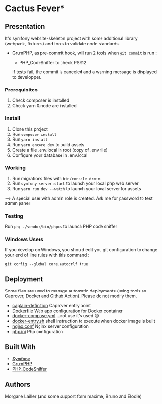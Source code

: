 # Cactus Fever*

## Presentation

It's symfony website-skeleton project with some additional library (webpack, fixtures) and tools to validate code standards.

* GrumPHP, as pre-commit hook, will run 2 tools when `git commit` is run :
  
    * PHP_CodeSniffer to check PSR12 
    
  If tests fail, the commit is canceled and a warning message is displayed to developper.

### Prerequisites

1. Check composer is installed
2. Check yarn & node are installed

### Install

1. Clone this project
2. Run `composer install`
3. Run `yarn install`
4. Run `yarn encore dev` to build assets
5. Create a file .env.local in root (copy of .env file)
6. Configure your database in .env.local

### Working

1. Run migrations files with `bin/console d:m:m`
2. Run `symfony server:start` to launch your local php web server
3. Run `yarn run dev --watch` to launch your local server for assets

==> A special user with admin role is created. Ask me for password to test admin panel

### Testing

Run `php ./vendor/bin/phpcs` to launch PHP code sniffer

### Windows Users

If you develop on Windows, you should edit you git configuration to change your end of line rules with this command :

`git config --global core.autocrlf true`

## Deployment

Some files are used to manage automatic deployments (using tools as Caprover, Docker and Github Action). Please do not modify them.

* [captain-definition](https://github.com/WildCodeSchool/sf4-pjt3-starter-kit/blob/master/captain-definition) Caprover entry point
* [Dockerfile](https://github.com/WildCodeSchool/sf4-pjt3-starter-kit/blob/master/Dockerfile) Web app configuration for Docker container
* [docker-compose.yml](https://github.com/WildCodeSchool/sf4-pjt3-starter-kit/blob/master/docker-compose.yml) ...not use it's used 😅
* [docker-entry.sh](https://github.com/WildCodeSchool/sf4-pjt3-starter-kit/blob/master/docker-entry.sh) shell instruction to execute when docker image is built
* [nginx.conf](https://github.com/WildCodeSchool/sf4-pjt3-starter-kit/blob/master/nginx.conf) Nginx server configuration
* [php.ini](https://github.com/WildCodeSchool/sf4-pjt3-starter-kit/blob/master/php.ini) Php configuration


## Built With

* [Symfony](https://github.com/symfony/symfony)
* [GrumPHP](https://github.com/phpro/grumphp)
* [PHP_CodeSniffer](https://github.com/squizlabs/PHP_CodeSniffer)

## Authors

Morgane Lailler (and some support form maxime, Bruno and Elodie)
